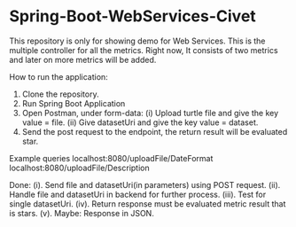 # Spring-Boot-WebServices-Civet

This repository is only for showing demo for Web Services.
This is the multiple controller for all the metrics.
Right now, It consists of two metrics and later on more metrics will be added.

How to run the application:

1. Clone the repository.
2. Run Spring Boot Application
3. Open Postman, under form-data:
(i) Upload turtle file and give the key value = file.
(ii) Give datasetUri and give the key value = dataset.
4. Send the post request to the endpoint, the return result will be evaluated star.

Example queries
localhost:8080/uploadFile/DateFormat
localhost:8080/uploadFile/Description

Done: (i). Send file and datasetUri(in parameters) using POST request.
       (ii). Handle file and datasetUri in backend for further process.
       (iii). Test for single datasetUri.
       (iv). Return response must be evaluated metric result that is stars.
       (v). Maybe: Response in JSON.
